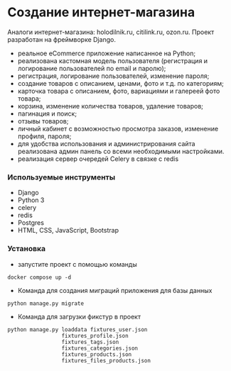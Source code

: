 # Создание интернет-магазина


Аналоги интернет-магазина: holodilnik.ru, citilink.ru, ozon.ru.
Проект разработан на фреймворке Django.

* реальное eCommerce приложение написанное на Python;
* реализована кастомная модель пользователя (регистрация и логирование пользователей по email и паролю);
* регистрация, логирование пользователей, изменение пароля;
* создание товаров с описанием, ценами, фото и т.д. по категориям;
* карточка товара с описанием, фото, вариациями и галереей фото товара;
* корзина, изменение количества товаров, удаление товаров;
* пагинация и поиск; 
* отзывы товаров;
* личный кабинет с возможностью просмотра заказов, изменение профиля, пароля; 
* для удобства использования и администрирования сайта реализована админ панель со всеми необходимыми настройками.
* реализация сервер очередей Celery в связке с redis

### Используемые инструменты

* Django
* Python 3
* celery
* redis
* Postgres
* HTML, CSS, JavaScript, Bootstrap

### Установка

* запустите проект с помощью команды
```
docker compose up -d
```

* Команда для создания миграций приложения для базы данных
```
python manage.py migrate
```

* Команда для загрузки фикстур в проект
```
python manage.py loaddata fixtures_user.json
                 fixtures_profile.json
                 fixtures_tags.json
                 fixtures_categories.json 
                 fixtures_products.json
                 fixtures_files_products.json
```

